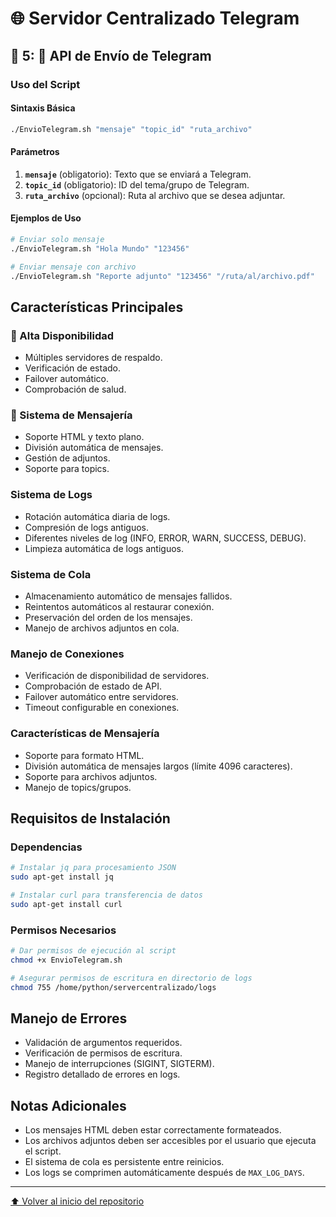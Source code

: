 # 🌐 Servidor Centralizado Telegram

## 🚀 5: 📜 API de Envío de Telegram

### Uso del Script

#### Sintaxis Básica
```bash
./EnvioTelegram.sh "mensaje" "topic_id" "ruta_archivo"
```

#### Parámetros
1. **`mensaje`** (obligatorio): Texto que se enviará a Telegram.
2. **`topic_id`** (obligatorio): ID del tema/grupo de Telegram.
3. **`ruta_archivo`** (opcional): Ruta al archivo que se desea adjuntar.

#### Ejemplos de Uso
```bash
# Enviar solo mensaje
./EnvioTelegram.sh "Hola Mundo" "123456"

# Enviar mensaje con archivo
./EnvioTelegram.sh "Reporte adjunto" "123456" "/ruta/al/archivo.pdf"
```

## Características Principales

### 🔄 Alta Disponibilidad
- Múltiples servidores de respaldo.
- Verificación de estado.
- Failover automático.
- Comprobación de salud.

### 📨 Sistema de Mensajería
- Soporte HTML y texto plano.
- División automática de mensajes.
- Gestión de adjuntos.
- Soporte para topics.

### Sistema de Logs
- Rotación automática diaria de logs.
- Compresión de logs antiguos.
- Diferentes niveles de log (INFO, ERROR, WARN, SUCCESS, DEBUG).
- Limpieza automática de logs antiguos.

### Sistema de Cola
- Almacenamiento automático de mensajes fallidos.
- Reintentos automáticos al restaurar conexión.
- Preservación del orden de los mensajes.
- Manejo de archivos adjuntos en cola.

### Manejo de Conexiones
- Verificación de disponibilidad de servidores.
- Comprobación de estado de API.
- Failover automático entre servidores.
- Timeout configurable en conexiones.

### Características de Mensajería
- Soporte para formato HTML.
- División automática de mensajes largos (límite 4096 caracteres).
- Soporte para archivos adjuntos.
- Manejo de topics/grupos.

## Requisitos de Instalación

### Dependencias
```bash
# Instalar jq para procesamiento JSON
sudo apt-get install jq

# Instalar curl para transferencia de datos
sudo apt-get install curl
```

### Permisos Necesarios
```bash
# Dar permisos de ejecución al script
chmod +x EnvioTelegram.sh

# Asegurar permisos de escritura en directorio de logs
chmod 755 /home/python/servercentralizado/logs
```

## Manejo de Errores
- Validación de argumentos requeridos.
- Verificación de permisos de escritura.
- Manejo de interrupciones (SIGINT, SIGTERM).
- Registro detallado de errores en logs.

## Notas Adicionales
- Los mensajes HTML deben estar correctamente formateados.
- Los archivos adjuntos deben ser accesibles por el usuario que ejecuta el script.
- El sistema de cola es persistente entre reinicios.
- Los logs se comprimen automáticamente después de `MAX_LOG_DAYS`.

---

[⬆️ Volver al inicio del repositorio](../)